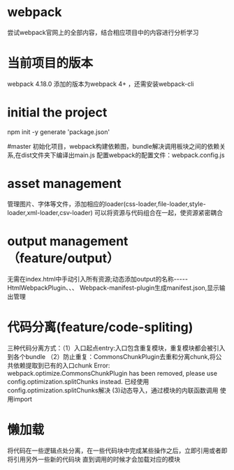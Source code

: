 # webpack
尝试webpack官网上的全部内容，结合相应项目中的内容进行分析学习
# 当前项目的版本
webpack 4.18.0
添加的版本为webpack 4+ ，还需安装webpack-cli

# initial the project
npm init -y
generate 'package.json'

#master
初始化项目，webpack构建依赖图，bundle解决调用板块之间的依赖关系,在dist文件夹下编译出main.js
配置webpack的配置文件：webpack.config.js

# asset management
管理图片、字体等文件，添加相应的loader(css-loader,file-loader,style-loader,xml-loader,csv-loader)
可以将资源与代码组合在一起，使资源紧密耦合

# output management（feature/output）
无需在index.html中手动引入所有资源;动态添加output的名称-----HtmlWebpackPlugin、、、
Webpack-manifest-plugin生成manifest.json,显示输出管理

# 代码分离(feature/code-spliting)
三种代码分离方式：（1）入口起点entry:入口包含重复模块，重复模块都会被引入到各个bundle
（2）防止重复：CommonsChunkPlugin去重和分离chunk,将公共依赖提取到已有的入口chunk
Error: webpack.optimize.CommonsChunkPlugin has been removed, please use config.optimization.splitChunks instead.
已经使用config.optimization.splitChunks解决
(3)动态导入，通过模块的内联函数调用
使用import

# 懒加载
将代码在一些逻辑点处分离，在一些代码块中完成某些操作之后，立即引用或者即将引用另外一些新的代码块
直到调用的时候才会加载对应的模块




 
